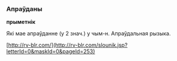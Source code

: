 ### Апраўданы
**прыметнік**

Які мае апраўданне (у 2 знач.) у чым-н. Апраўдальная рызыка.

<a rel="author">[http://rv-blr.com/](http://rv-blr.com/slounik.jsp?letterId=0&maskId=0&pageId=253)</a>
